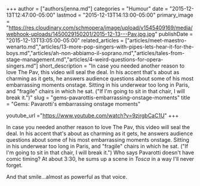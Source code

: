 +++
author = ["authors/jenna.md"]
categories = "Humour"
date = "2015-12-13T12:47:00-05:00"
lastmod = "2015-12-13T14:13:00-05:00"
primary_image = "https://res.cloudinary.com/schmopera/image/upload/v1545409169/media/webhook-uploads/1450029150201/2015-12-13---Pav.jpg.jpg"
publishDate = "2015-12-13T13:05:00-05:00"
related_articles = ["articles/meet-maestro-wenarto.md","articles/13-more-pop-singers-with-pipes-lets-hear-it-for-the-boys.md","articles/ah-non-abbiamo-il-soprano.md","articles/tales-from-stage-management.md","articles/4-weird-questions-for-opera-singers.md"]
short_description = "In case you needed another reason to love The Pav, this video will seal the deal. In his accent that&#039;s about as charming as it gets, he answers audience questions about some of his most embarrassing moments onstage. Sitting in his underwear too long in Paris, and &quot;fragile&quot; chairs in which he sat. (&quot;If I&#039;m going to sit in that chair, I will break it.&quot;)"
slug = "gems-pavarottis-embarrassing-onstage-moments"
title = "Gems: Pavarotti&#039;s embarrassing onstage moments"

youtube_url ="https://www.youtube.com/watch?v=9zjrgbCaC1U"
+++

In case you needed another reason to love The Pav, this video will seal the deal. In his accent that's about as charming as it gets, he answers audience questions about some of his most embarrassing moments onstage. Sitting in his underwear too long in Paris, and "fragile" chairs in which he sat. ("If I'm going to sit in that chair, I will break it.") Who says Pavarotti doesn't have comic timing? At about 3:30, he sums up a scene in *Tosca* in a way I'll never forget.

And that smile...almost as powerful as that voice.
